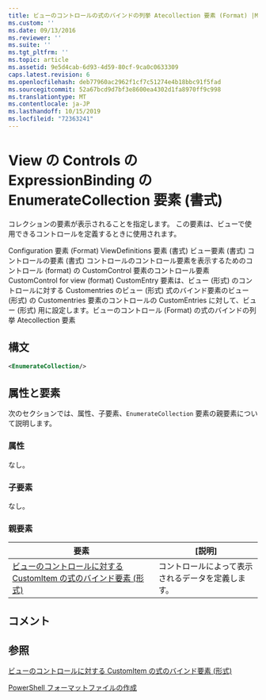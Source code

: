 ```yaml
---
title: ビューのコントロールの式のバインドの列挙 Atecollection 要素 (Format) |Microsoft Docs
ms.custom: ''
ms.date: 09/13/2016
ms.reviewer: ''
ms.suite: ''
ms.tgt_pltfrm: ''
ms.topic: article
ms.assetid: 9e5d4cab-6d93-4d59-80cf-9ca0c0633309
caps.latest.revision: 6
ms.openlocfilehash: deb77960ac2962f1cf7c51274e4b18bbc91f5fad
ms.sourcegitcommit: 52a67bcd9d7bf3e8600ea4302d1fa8970ff9c998
ms.translationtype: MT
ms.contentlocale: ja-JP
ms.lasthandoff: 10/15/2019
ms.locfileid: "72363241"
---
```

# <a name="enumeratecollection-element-for-expressionbinding-for-controls-for-view-format"></a>View の Controls の ExpressionBinding の EnumerateCollection 要素 (書式)

コレクションの要素が表示されることを指定します。 この要素は、ビューで使用できるコントロールを定義するときに使用されます。

Configuration 要素 (Format) ViewDefinitions 要素 (書式) ビュー要素 (書式) コントロールの要素 (書式) コントロールのコントロール要素を表示するためのコントロール (format) の CustomControl 要素のコントロール要素CustomControl for view (format) CustomEntry 要素は、ビュー (形式) のコントロールに対する Customentries のビュー (形式) 式のバインド要素のビュー (形式) の Customentries 要素のコントロールの CustomEntries に対して、ビュー (形式) 用に設定します。ビューのコントロール (Format) の式のバインドの列挙 Atecollection 要素

## <a name="syntax"></a>構文

```xml
<EnumerateCollection/>
```

## <a name="attributes-and-elements"></a>属性と要素

次のセクションでは、属性、子要素、`EnumerateCollection` 要素の親要素について説明します。

### <a name="attributes"></a>属性

なし。

### <a name="child-elements"></a>子要素

なし。

### <a name="parent-elements"></a>親要素

|要素|[説明]|
|-------------|-----------------|
|[ビューのコントロールに対する CustomItem の式のバインド要素 (形式)](./expressionbinding-element-for-customitem-for-controls-for-view-format.md)|コントロールによって表示されるデータを定義します。|

## <a name="remarks"></a>コメント

## <a name="see-also"></a>参照

[ビューのコントロールに対する CustomItem の式のバインド要素 (形式)](./expressionbinding-element-for-customitem-for-controls-for-view-format.md)

[PowerShell フォーマットファイルの作成](./writing-a-powershell-formatting-file.md)
